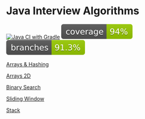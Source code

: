 # Java Interview Algorithms

[![Java CI with Gradle](https://github.com/nichiporenko/java-interview-algorithms/actions/workflows/gradle.yml/badge.svg)](https://github.com/nichiporenko/java-interview-algorithms/actions/workflows/gradle.yml)
[![Coverage](.github/badges/jacoco.svg)](https://github.com/nichiporenko/java-interview-algorithms/actions/workflows/gradle.yml)
[![Branches](.github/badges/branches.svg)](https://github.com/nichiporenko/java-interview-algorithms/actions/workflows/gradle.yml)

[Arrays & Hashing](https://github.com/nichiporenko/java-interview-algorithms/tree/main/src/main/java/com/nichiporenko/algorithms/arrays)

[Arrays 2D](https://github.com/nichiporenko/java-interview-algorithms/tree/main/src/main/java/com/nichiporenko/algorithms/arrays2d)

[Binary Search](https://github.com/nichiporenko/java-interview-algorithms/tree/main/src/main/java/com/nichiporenko/algorithms/binarysearch)

[Sliding Window](https://github.com/nichiporenko/java-interview-algorithms/tree/main/src/main/java/com/nichiporenko/algorithms/slidingwindow)

[Stack](https://github.com/nichiporenko/java-interview-algorithms/tree/main/src/main/java/com/nichiporenko/algorithms/stack)
